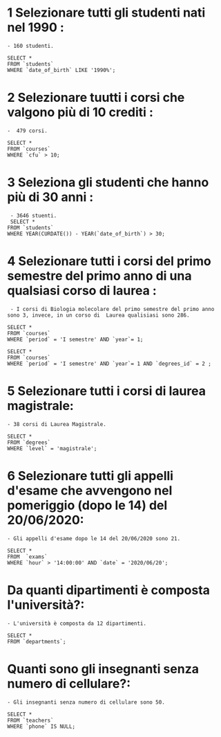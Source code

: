 

# 1 Selezionare tutti gli studenti nati nel 1990 : 
    - 160 studenti.

    SELECT *
    FROM `students`
    WHERE `date_of_birth` LIKE '1990%';

# 2 Selezionare tuutti i corsi che valgono più di 10 crediti :
    -  479 corsi.

    SELECT *
    FROM `courses`
    WHERE `cfu` > 10;

# 3 Seleziona gli studenti che hanno più di 30 anni : 
     - 3646 stuenti.
     SELECT * 
    FROM `students`
    WHERE YEAR(CURDATE()) - YEAR(`date_of_birth`) > 30;
    
# 4 Selezionare tutti i corsi del primo semestre del primo anno di una qualsiasi corso di laurea :
     - I corsi di Biologia molecolare del primo semestre del primo anno  sono 3, invece, in un corso di  Laurea qualisiasi sono 286.

    SELECT * 
    FROM `courses`
    WHERE `period` = 'I semestre' AND `year`= 1;

    SELECT * 
    FROM `courses`
    WHERE `period` = 'I semestre' AND `year`= 1 AND `degrees_id` = 2 ;

# 5 Selezionare tutti i corsi di laurea magistrale:
    - 38 corsi di Laurea Magistrale.

    SELECT *
    FROM `degrees`
    WHERE `level` = 'magistrale';

# 6 Selezionare tutti gli appelli d'esame che avvengono nel pomeriggio (dopo le 14) del 20/06/2020:
    - Gli appelli d'esame dopo le 14 del 20/06/2020 sono 21.
    
    SELECT *
    FROM  `exams`
    WHERE `hour` > '14:00:00' AND `date` = '2020/06/20';

# Da quanti dipartimenti è composta l'università?:
    - L'università è composta da 12 dipartimenti.

    SELECT *
    FROM `departments`;

# Quanti sono gli insegnanti senza numero di cellulare?:
    - Gli insegnanti senza numero di cellulare sono 50.

    SELECT *
    FROM `teachers`
    WHERE `phone` IS NULL;
